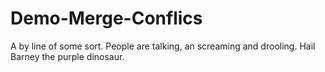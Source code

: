 # Demo-Merge-Conflics

A by line of some sort. People are talking, an screaming and drooling. Hail Barney the purple dinosaur. 
